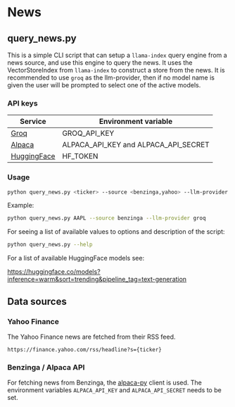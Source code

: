 # News

## query_news.py

This is a simple CLI script that can setup a `llama-index` query engine from a news source,
and use this engine to query the news.
It uses the VectorStoreIndex from `llama-index` to construct a store from the news.
It is recommended to use `groq` as the llm-provider, then if no model name is given the user
will be prompted to select one of the active models.

### API keys

| Service                                                           | Environment variable                 |
| ----------------------------------------------------------------- | ------------------------------------ |
| [Groq](https://console.groq.com/keys)                             | GROQ_API_KEY                         |
| [Alpaca](https://app.alpaca.markets/brokerage/dashboard/overview) | ALPACA_API_KEY and ALPACA_API_SECRET |
| [HuggingFace](https://huggingface.co/settings/tokens)             | HF_TOKEN                             |

### Usage

```bash
python query_news.py <ticker> --source <benzinga,yahoo> --llm-provider <groq, huggingface> --llm-name <llm-name>
```

Example:

```bash
python query_news.py AAPL --source benzinga --llm-provider groq
```

For seeing a list of available values to options and description of the script:

```bash
python query_news.py --help
```

For a list of available HuggingFace models see:

https://huggingface.co/models?inference=warm&sort=trending&pipeline_tag=text-generation

## Data sources

### Yahoo Finance

The Yahoo Finance news are fetched from their RSS feed.

```
https://finance.yahoo.com/rss/headline?s={ticker}
```

### Benzinga / Alpaca API

For fetching news from Benzinga, the [alpaca-py](https://pypi.org/project/alpaca-py/) client is used.
The environment variables `ALPACA_API_KEY` and `ALPACA_API_SECRET` needs to be set.
